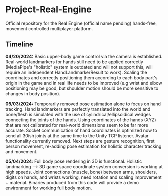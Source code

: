 # Project-Real-Engine
Official repository for the Real Engine (official name pending) hands-free, movement controlled multiplayer platform.

## Timeline

**04/20/2024:** Basic upper-body game control via the camera is established. Real-world landmarkers for hands still need to be applied correctly (MediaPipe's "holistic" system is outdated and will not support this, will require an independent HandLandmarkerResult to work). Scaling the coordinates and correctly positioning them according to each body part's origin in the game and in real life needs to be improved (e.g wrist and elbow positioning may be good, but shoulder motion should be more sensitive to changes in body position).

**05/03/2024:** Temporarily removed pose estimation alone to focus on hand tracking. Hand landmarkers are perfectly translated into the world and bone/flesh is simulated with the use of cylindrical/ellipsoidical wedges connecting the joints of the hands. Using coordinates of the hands (XYZ) that are not calibrated for real-world dimensions seem to be far more accurate. Socket communication of hand coordinates is optimized now to send all 30ish joints at the same time to the Unity TCP listener. Avatar functionality currently removed. Next steps are gesture recognition, first person movement, re-adding pose estimation for holistic character tracking and movement.

**05/04/2024**: Full body pose rendering in 3D is functional. Holistic landmarking --> 3D game space coordinate system conversion is working at high speeds. Joint connections (muscle, bone) between arms, shoulders, digits on hands, and wrists working, need rotation and scaling improvement + material. Binaries produced from this code will provide a demo environment for working full body motion.
